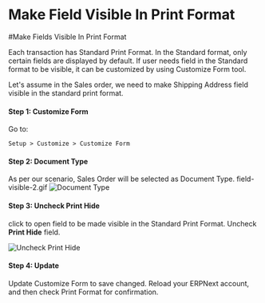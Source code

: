 # Make Field Visible In Print Format

#Make Fields Visible In Print Format

Each transaction has Standard Print Format. In the Standard format, only certain fields are displayed by default. If  user needs field in the Standard format to be visible, it can be customized by using Customize Form tool.

Let's assume in the Sales order, we need to make Shipping Address field visible in the standard print format.

#### Step 1: Customize Form

Go to:

`Setup > Customize > Customize Form`

#### Step 2: Document Type

As per our scenario, Sales Order will be selected as Document Type.
field-visible-2.gif
<img alt="Document Type" class="screenshot" src="{{docs_base_url}}/assets/img/articles/print-visible-1.png">

#### Step 3: Uncheck Print Hide

click to open field to be made visible in the Standard Print Format. Uncheck **Print Hide** field.

<img alt="Uncheck Print Hide " class="screenshot" src="{{docs_base_url}}/assets/img/articles/print-visible-2.gif">

#### Step 4: Update

Update Customize Form to save changed. Reload your ERPNext account, and then check Print Format for confirmation.
